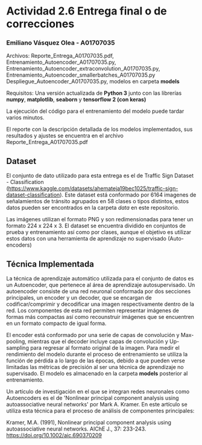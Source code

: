 # Actividad 2.6 Entrega final o de correcciones
### Emiliano Vásquez Olea - A01707035

Archivos: Reporte_Entrega_A01707035.pdf, Entrenamiento_Autoencoder_A01707035.py, Entrenamiento_Autoencoder_extraconvolution_A01707035.py, Entrenamiento_Autoencoder_smallerbatches_A01707035.py Despliegue_Autoencoder_A01707035.py, modelos en carpeta **models**

Requisitos: Una versión actualizada de **Python 3** junto con las librerías **numpy**, **matplotlib**, **seaborn** y **tensorflow 2 (con keras)**

La ejecución del código para el entrenamiento del modelo puede tardar varios minutos.

El reporte con la descripción detallada de los modelos implementados, sus resultados y ajustes se encuentra en el archivo Reporte_Entrega_A01707035.pdf

## Dataset
El conjunto de dato utilizado para esta entrega es el de Traffic Sign Dataset - Classification (https://www.kaggle.com/datasets/ahemateja19bec1025/traffic-sign-dataset-classification). Este dataset está conformado por 6164 imagenes de señalamientos de tránsito agrupados en 58 clases o tipos distintos, estos datos pueden ser encontrados en la carpeta *data* en este repositorio.

Las imágenes utilizan el formato PNG y son redimensionadas para tener un formato 224 x 224 x 3. El dataset se encuentra dividido en conjuntos de prueba y entrenamiento así como por clases, aunque el objetivo es utilizar estos datos con una herramienta de aprendizaje no supervisado (Auto-encoders)

## Técnica Implementada
La técnica de aprendizaje automático utilizada para el conjunto de datos es un Autoencoder, que pertenece al área de aprendizaje autosupervisado. Un autoencoder consiste de una red neuronal conformada por dos secciones principales, un encoder y un decoder, que se encargan de codificar/comprimir y decodificar una imagen respectivamente dentro de la red. Los componentes de esta red permiten representar imágenes de formas más compactas así como recounstruir imágenes que se encuentren en un formato compacto de igual forma.

El encoder está conformado por una serie de capas de convolución y Max-pooling, mientras que el decoder incluye capas de convolución y Up-sampling para regresar al formato original de la imagen. Para medir el rendimiento del modelo durante el proceso de entrenamiento se utiliza la función de pérdida a lo largo de las épocas, debido a que pueden verse limitadas las métricas de precisión al ser una técnica de aprendizaje no supervisado. El modelo es almacenado en la carpeta **models** posterior al entrenamiento.

Un artículo de investigación en el que se integran redes neuronales como Autoencoders es el de 'Nonlinear principal component analysis using autoassociative neural networks' por Mark A. Kramer. En este artículo se utiliza esta técnica para el proceso de análisis de componentes principales:

Kramer, M.A. (1991), Nonlinear principal component analysis using autoassociative neural networks. AIChE J., 37: 233-243. https://doi.org/10.1002/aic.690370209